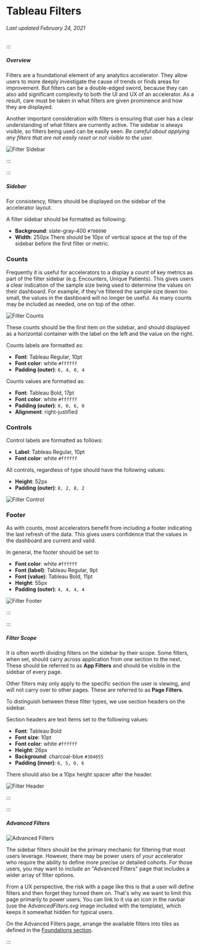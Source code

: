 # Tableau Filters

###### Last updated February 24, 2021

:::

##### Overview

Filters are a foundational element of any analytics accelerator.
They allow users to more deeply investigate the cause of trends or finds areas for improvement.
But filters can be a double-edged sword, because they can also add significant complexity to both the UI and UX of an accelerator.
As a result, care must be taken in what filters are given prominence and how they are displayed.

Another important consideration with filters is ensuring that user has a clear understanding of what filters are currently active.
The sidebar is always visible, so filters being used can be easily seen.
*Be careful about applying any filters that are not easily reset or not visible to the user.*

![Filter Sidebar](./assets/analytics/tableau/filteroverview.png "Filter Sidebar")

:::

:::

##### Sidebar

For consistency, filters should be displayed on the sidebar of the accelerator layout.

<article>

A filter sidebar should be formatted as following:
- **Background**: slate-gray-400 `#708090` 
- **Width**: 250px 
There should be 10px of vertical space at the top of the sidebar before the first filter or metric.

</article>

### Counts

Frequently it is useful for accelerators to a display a count of key metrics as part of the filter sidebar (e.g. Encounters, Unique Patients).
This gives users a clear indication of the sample size being used to determine the values on their dashboard.
For example, if they've filtered the sample size down too small, the values in the dashboard will no longer be useful.
As many counts may be included as needed, one on top of the other.

![Filter Counts](./assets/analytics/tableau/filtercounts.png "Filter Counts")

These counts should be the first item on the sidebar, and should displayed as a horizontal container with the label on the left and the value on the right.

<article>

Counts labels are formatted as: 
- **Font**: Tableau Regular, 10pt
- **Font color**: white `#ffffff`
- **Padding (outer)**: `6, 4, 0, 4`

Counts values are formatted as:
- **Font**: Tableau Bold, 17pt
- **Font color**: white `#ffffff`
- **Padding (outer)**: `0, 0, 6, 0`
- **Alignment**: right-justified

</article>

### Controls

<article>

Control labels are formatted as follows:
- **Label**: Tableau Regular, 10pt
- **Font color**: white `#ffffff`


All controls, regardless of type should have the following values:
- **Height**: 52px
- **Padding (outer)**: `8, 2, 8, 2`

</article>

![Filter Control](./assets/analytics/tableau/filtercontrol.png "Filter Control")

### Footer

As with counts, most accelerators benefit from including a footer indicating the last refresh of the data.
This gives users confidence that the values in the dashboard are current and valid.

<article>

In general, the footer should be set to 
- **Font color**: white `#ffffff`
- **Font (label)**: Tableau Regular, 9pt
- **Font (value)**: Tableau Bold, 11pt
- **Height**: 55px
- **Padding (outer)**: `4, 4, 4, 4`

</article>

![Filter Footer](./assets/analytics/tableau/filterfooter.png "Filter Footer")

:::

:::

##### Filter Scope

It is often worth dividing filters on the sidebar by their scope.
Some filters, when set, should carry across application from one section to the next.
These should be referred to as **App Filters** and should be visible in the sidebar of every page.

Other filters may only apply to the specific section the user is viewing, and will not carry over to other pages.
These are referred to as **Page Filters**.

To distinguish between these filter types, we use section headers on the sidebar.

<article>

Section headers are text items set to the following values: 
- **Font**: Tableau Bold
- **Font size**: 10pt
- **Font color**: white `#ffffff`
- **Height**: 26px
- **Background**: charcoal-blue `#384655`
- **Padding (inner)**: `6, 5, 0, 6`

</article>

There should also be a 10px height spacer after the header.

![Filter Header](./assets/analytics/tableau/filtersection.png "Filter Header")

:::

:::

##### Advanced Filters

![Advanced Filters](./assets/analytics/tableau/advancedfilters.png "Advanced Filters")

The sidebar filters should be the primary mechanic for filtering that most users leverage.
However, there may be power users of your accelerator who require the ability to define more precise or detailed cohorts.
For those users, you may want to include an "Advanced Filters" page that includes a wider array of filter options.

From a UX perspective, the risk with a page like this is that a user will define filters and then forget they turned them on.
That's why we want to limit this page primarily to power users.
You can link to it via an icon in the navbar (use the *AdvancedFilters.svg* image included with the template), which keeps it somewhat hidden for typical users.

On the Advanced Filters page, arrange the available filters into tiles as defined in the [Foundations section](/analytics/tableau-foundations).

:::
